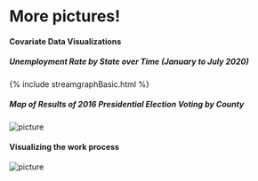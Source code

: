 # More pictures!

#### Covariate Data Visualizations

##### Unemployment Rate by State over Time (January to July 2020)
{% include streamgraphBasic.html %}

##### Map of Results of 2016 Presidential Election Voting by County
![picture](https://pages.github.ncsu.edu/chaedri/Data-Challenge-GIS713/images/Votes_county.png)

#### Visualizing the work process
![picture](https://pages.github.ncsu.edu/chaedri/Data-Challenge-GIS713/images/whiteboard.png)
